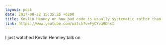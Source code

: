 ```yaml
---
layout: post
date: 2017-08-22 15:35:26 +0200
title: Kevlin Henney on how bad code is usually systematic rather than arbitrary or random.
link: https://www.youtube.com/watch?v=FyCYva9DhsI
---
```


I just watched Kevlin Hennley talk on 